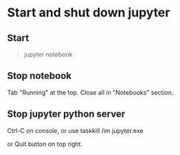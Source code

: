 # Start and shut down jupyter

## Start

>jupyter notebook 




## Stop notebook

Tab "Running" at the top. Close all in "Notebooks" section.


## Stop jupyter python server

Ctrl-C on console, 
or use taskkill /im jupyter.exe

or Quit button on top right.

